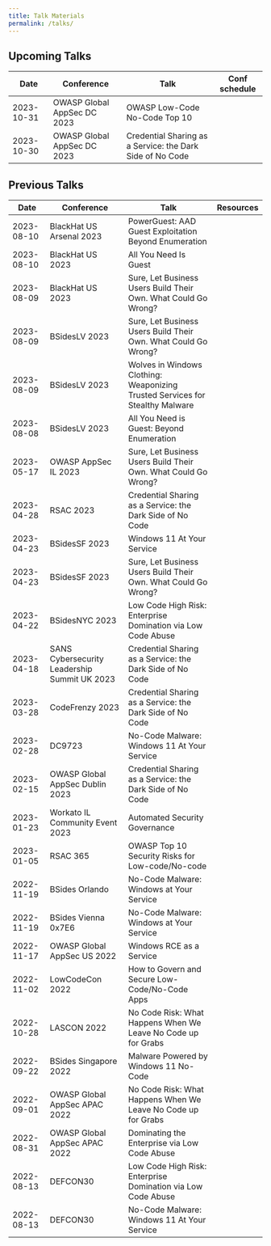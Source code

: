 ```yaml
--- 
title: Talk Materials
permalink: /talks/
---
```


## Upcoming Talks

| Date | Conference | Talk | Conf schedule |
| - | - | - | - |
| 2023-10-31 | OWASP Global AppSec DC 2023 | OWASP Low-Code No-Code Top 10 | [<i class="fab fa-fw fa-calendar" title="Conference schedule"></i>](https://owasp2023globalappsecwashin.sched.com/event/1OUyz/owasp-low-code-no-code-top-10) |
| 2023-10-30 | OWASP Global AppSec DC 2023 | Credential Sharing as a Service: the Dark Side of No Code| [<i class="fab fa-fw fa-calendar" title="Conference schedule"></i>](https://owasp2023globalappsecwashin.sched.com/event/1Os3h/credential-sharing-as-a-service-the-dark-side-of-no-code) |


## Previous Talks

| Date | Conference | Talk | Resources |
| - | - | - | - |
| 2023-08-10 | BlackHat US Arsenal 2023 | PowerGuest: AAD Guest Exploitation Beyond Enumeration | [<i class="fab fa-fw fa-github" title="powerpwn"></i>](https://github.com/mbrg/power-pwn) |
| 2023-08-10 | BlackHat US 2023 | All You Need Is Guest | [<i class="fab fa-fw fa-slideshare" title="Slides"></i>](../assets/pdfs/2023-08-10_BHUSA-2023_All_You_Need_is_Guest.pdf) [<i class="fab fa-fw fa-github" title="powerpwn"></i>](https://github.com/mbrg/power-pwn) |
| 2023-08-09 | BlackHat US 2023 | Sure, Let Business Users Build Their Own. What Could Go Wrong? | [<i class="fab fa-fw fa-slideshare" title="Slides"></i>](../assets/pdfs/2023-08-09_BHUSA-2023_Sure_Let_Business_Users_Build_Their_Own_What_Could_Go_Wrong.pdf) [<i class="fab fa-fw fa-book" title="OWASP LCNC Top 10"></i>](https://owasp.org/www-project-top-10-low-code-no-code-security-risks/) |
| 2023-08-09 | BSidesLV 2023 | Sure, Let Business Users Build Their Own. What Could Go Wrong? | [<i class="fab fa-fw fa-slideshare" title="Slides"></i>](../assets/pdfs/2023-08-09_BSidesLV-2023_Sure_Let_Business_Users_Build_Their_Own_What_Could_Go_Wrong.pdf) [<i class="fab fa-fw fa-youtube" title="Recording"></i>](https://www.youtube.com/watch?v=nHDUVzrpZEk&t=23971s) [<i class="fab fa-fw fa-book" title="OWASP LCNC Top 10"></i>](https://owasp.org/www-project-top-10-low-code-no-code-security-risks/) |
| 2023-08-09 | BSidesLV 2023 | Wolves in Windows Clothing: Weaponizing Trusted Services for Stealthy Malware | [<i class="fab fa-fw fa-slideshare" title="Slides"></i>](../assets/pdfs/2023-08-09_BSidesLV-2023_Wolves_in_Windows_Clothing.pdf) [<i class="fab fa-fw fa-youtube" title="Recording"></i>](https://www.youtube.com/live/4L5lPqgAgR4?t=7426) |
| 2023-08-08 | BSidesLV 2023 | All You Need is Guest: Beyond Enumeration | [<i class="fab fa-fw fa-slideshare" title="Slides"></i>](../assets/pdfs/2023-08-08_BSidesLV-2023_All_You_Need_is_Guest.pdf) [<i class="fab fa-fw fa-youtube" title="Recording"></i>](https://youtu.be/Eh6b1H_-U20?t=29472) |
| 2023-05-17 | OWASP AppSec IL 2023 | Sure, Let Business Users Build Their Own. What Could Go Wrong? | [<i class="fab fa-fw fa-book" title="OWASP LCNC Top 10"></i>](https://owasp.org/www-project-top-10-low-code-no-code-security-risks/) |
| 2023-04-28 | RSAC 2023 | Credential Sharing as a Service: the Dark Side of No Code | [<i class="fab fa-fw fa-slideshare" title="Slides"></i>](../assets/pdfs/2023-04-28_RSAC-2023_DAS-R06_Credential_Sharing_as_a_Service_The_Dark_Side_of_No_Code.pdf) [<i class="fab fa-fw fa-youtube" title="Recording"></i>](https://www.youtube.com/watch?v=QtaA5U7LJ74) [<i class="fab fa-fw fa-github" title="ZapCreds"></i>](https://github.com/mbrg/zapcreds) [<i class="fab fa-fw fa-github" title="Powerful"></i>](https://github.com/mbrg/powerful) |
| 2023-04-23 | BSidesSF 2023 | Windows 11 At Your Service | [<i class="fab fa-fw fa-slideshare" title="Slides"></i>](../assets/pdfs/2023-04-23_BSidesSF_Windows_11_At_Your_Service.pdf) [<i class="fab fa-fw fa-youtube" title="Recording"></i>](https://youtu.be/yVRglHWHLC8) |
| 2023-04-23 | BSidesSF 2023 | Sure, Let Business Users Build Their Own. What Could Go Wrong? | [<i class="fab fa-fw fa-slideshare" title="Slides"></i>](../assets/pdfs/2023-04-23_BSidesSF_Sure_Let_Business_Users_Build_Their_Own_What_Could_Go_Wrong.pdf) [<i class="fab fa-fw fa-youtube" title="Recording"></i>](https://youtu.be/Z0RvO6s7Jxk) [<i class="fab fa-fw fa-book" title="OWASP LCNC Top 10"></i>](https://owasp.org/www-project-top-10-low-code-no-code-security-risks/) |
| 2023-04-22 | BSidesNYC 2023 | Low Code High Risk: Enterprise Domination via Low Code Abuse | [<i class="fab fa-fw fa-slideshare" title="Slides"></i>](../assets/pdfs/2023-04-22_BSidesNYC_Dominating_the_Enterprise_via_Low_Code_Abuse.pdf) [<i class="fab fa-fw fa-youtube" title="Recording"></i>](https://www.youtube.com/watch?v=j0uUpsuUoFQ) [<i class="fab fa-fw fa-github" title="ZapCreds"></i>](https://github.com/mbrg/zapcreds) [<i class="fab fa-fw fa-github" title="Powerful"></i>](https://github.com/mbrg/powerful) |
| 2023-04-18 | SANS Cybersecurity Leadership Summit UK 2023 | Credential Sharing as a Service: the Dark Side of No Code | [<i class="fab fa-fw fa-slideshare" title="Slides"></i>](../assets/pdfs/2023-04-18_SANS-UK_Credential_Sharing_as_a_Service_the_Dark_Side_of_No_Code.pdf) [<i class="fab fa-fw fa-github" title="ZapCreds"></i>](https://github.com/mbrg/zapcreds) [<i class="fab fa-fw fa-github" title="Powerful"></i>](https://github.com/mbrg/powerful) |
| 2023-03-28 | CodeFrenzy 2023 | Credential Sharing as a Service: the Dark Side of No Code | [<i class="fab fa-fw fa-slideshare" title="Slides"></i>](../assets/pdfs/2023-03-28_CodeFrenzy_Credential_Sharing_as_a_Service_the_Dark_Side_of_No_Code.pdf) [<i class="fab fa-fw fa-youtube" title="Recording"></i>](https://youtu.be/Nrc9dT-Gx3Y) [<i class="fab fa-fw fa-github" title="ZapCreds"></i>](https://github.com/mbrg/zapcreds) [<i class="fab fa-fw fa-github" title="Powerful"></i>](https://github.com/mbrg/powerful) |
| 2023-02-28 | DC9723 | No-Code Malware: Windows 11 At Your Service | [<i class="fab fa-fw fa-slideshare" title="Slides"></i>](../assets/pdfs/2023-02-28_DC9723_No_Code_Malware_Windows_11_At_Your_Service.pdf) |
| 2023-02-15 | OWASP Global AppSec Dublin 2023 | Credential Sharing as a Service: the Dark Side of No Code | [<i class="fab fa-fw fa-slideshare" title="Slides"></i>](../assets/pdfs/2023-02-15_OWASP-Dublin-2023_Credential_Sharing_as_a_Service_the_Dark_Side_of_No_Code.pdf) [<i class="fab fa-fw fa-youtube" title="Recording"></i>](https://youtu.be/AD0R4qyrh3g) [<i class="fab fa-fw fa-github" title="ZapCreds"></i>](https://github.com/mbrg/zapcreds) [<i class="fab fa-fw fa-github" title="Powerful"></i>](https://github.com/mbrg/powerful) |
| 2023-01-23 | Workato IL Community Event 2023 | Automated Security Governance | [<i class="fab fa-fw fa-slideshare" title="Slides"></i>](../assets/pdfs/2023-01-23_Workato_Automated_Security_Governance.pdf) |
| 2023-01-05 | RSAC 365 | OWASP Top 10 Security Risks for Low-code/No-code | [<i class="fab fa-fw fa-slideshare" title="Slides"></i>](../assets/pdfs/2023-01-05_RSAC-365-2023.pdf) [<i class="fab fa-fw fa-youtube" title="Recording"></i>](https://www.rsaconference.com/library/webcast/130-owasp-top-10-security-risks) [<i class="fab fa-fw fa-book" title="OWASP LCNC Top 10"></i>](https://owasp.org/www-project-top-10-low-code-no-code-security-risks/) [<i class="fab fa-fw fa-book" title="OWASP LCNC Top 10"></i>](https://owasp.org/www-project-top-10-low-code-no-code-security-risks/) |
| 2022-11-19 | BSides Orlando | No-Code Malware: Windows at Your Service | [<i class="fab fa-fw fa-slideshare" title="Slides"></i>](../assets/pdfs/2022-11-19_BSides-Orlando_No_Code_Malware_Windows_At_Your_Service.pdf) |
| 2022-11-19 | BSides Vienna 0x7E6 | No-Code Malware: Windows at Your Service | [<i class="fab fa-fw fa-slideshare" title="Slides"></i>](../assets/pdfs/2022-11-19_BSides-Vienna-0x7E6_No_Code_Malware_Windows_At_Your_Service.pdf) |
| 2022-11-17 | OWASP Global AppSec US 2022 | Windows RCE as a Service | [<i class="fab fa-fw fa-slideshare" title="Slides"></i>](../assets/pdfs/2022-11-17_OWASP-US-2022_Windows_RCE_as_a_Service.pdf) | 
| 2022-11-02 | LowCodeCon 2022 | How to Govern and Secure Low-Code/No-Code Apps | [<i class="fab fa-fw fa-slideshare" title="Slides"></i>](../assets/pdfs/2022-11-02_LowCodeCon.pdf) [<i class="fab fa-fw fa-youtube" title="Recording"></i>](https://www.youtube.com/watch?v=lgPzDD2TaCE) [<i class="fab fa-fw fa-book" title="OWASP LCNC Top 10"></i>](https://owasp.org/www-project-top-10-low-code-no-code-security-risks/) |
| 2022-10-28 | LASCON 2022 | No Code Risk: What Happens When We Leave No Code up for Grabs | [<i class="fab fa-fw fa-slideshare" title="Slides"></i>](../assets/pdfs/2022-10-28-LASCON_No_Code_Risk_What_Happens_When_We_Leave_No_Code_up_for_Grabs.pdf) [<i class="fab fa-fw fa-youtube" title="Recording"></i>](https://www.youtube.com/watch?v=Skr4Yj3s8ms) [<i class="fab fa-fw fa-book" title="OWASP LCNC Top 10"></i>](https://owasp.org/www-project-top-10-low-code-no-code-security-risks/) |
| 2022-09-22 | BSides Singapore 2022 | Malware Powered by Windows 11 No-Code | [<i class="fab fa-fw fa-slideshare" title="Slides"></i>](../assets/pdfs/2022-09-22_Bsides-Singapore-2022_Malware_Powered_by_Windows_11_No_Code.pdf) [<i class="fab fa-fw fa-youtube" title="Recording"></i>](https://www.youtube.com/watch?v=Y3fKAgQlHvE) [<i class="fab fa-fw fa-github" title="powerpwn"></i>](https://github.com/mbrg/power-pwn) |
| 2022-09-01 | OWASP Global AppSec APAC 2022 | No Code Risk: What Happens When We Leave No Code up for Grabs | [<i class="fab fa-fw fa-slideshare" title="Slides"></i>](../assets/pdfs/2022-09-01_OWASP-APAC-2022_No_Code_Risk_What_Happens_When_We_Leave_No_Code_Up_for_Grabs.pdf) [<i class="fab fa-fw fa-book" title="OWASP LCNC Top 10"></i>](https://owasp.org/www-project-top-10-low-code-no-code-security-risks/) |
| 2022-08-31 | OWASP Global AppSec APAC 2022 | Dominating the Enterprise via Low Code Abuse | [<i class="fab fa-fw fa-slideshare" title="Slides"></i>](../assets/pdfs/2022-08-31_OWASP-APAC-2022_Dominating_the_Enterprise_via_Low_Code_Abuse.pdf) [<i class="fab fa-fw fa-github" title="ZapCreds"></i>](https://github.com/mbrg/zapcreds) [<i class="fab fa-fw fa-github" title="Powerful"></i>](https://github.com/mbrg/powerful) |
| 2022-08-13 | DEFCON30 | Low Code High Risk: Enterprise Domination via Low Code Abuse | [<i class="fab fa-fw fa-slideshare" title="Slides"></i>](../assets/pdfs/2022-08-13_DEFCON30_Low_Code_High_Risk.pdf) [<i class="fab fa-fw fa-youtube" title="Recording"></i>](https://www.youtube.com/watch?v=D3A62Rzozq4) [<i class="fab fa-fw fa-github" title="Code"></i>](https://github.com/mbrg/defcon30) |
| 2022-08-13 | DEFCON30 | No-Code Malware: Windows 11 At Your Service | [<i class="fab fa-fw fa-slideshare" title="Slides"></i>](../assets/pdfs/2022-08-13_DEFCON30_No_Code_Malware.pdf) [<i class="fab fa-fw fa-youtube" title="Recording"></i>](https://www.youtube.com/watch?v=e8PEIOa6W9M) [<i class="fab fa-fw fa-github" title="Code"></i>](https://github.com/mbrg/defcon30) |